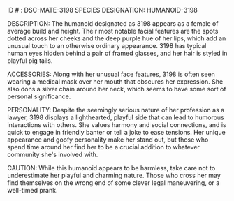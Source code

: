 ID # : DSC-MATE-3198
SPECIES DESIGNATION: HUMANOID-3198

DESCRIPTION: The humanoid designated as 3198 appears as a female of average build and height. Their most notable facial features are the spots dotted across her cheeks and the deep purple hue of her lips, which add an unusual touch to an otherwise ordinary appearance. 3198 has typical human eyes hidden behind a pair of framed glasses, and her hair is styled in playful pig tails.

ACCESSORIES: Along with her unusual face features, 3198 is often seen wearing a medical mask over her mouth that obscures her expression. She also dons a silver chain around her neck, which seems to have some sort of personal significance.

PERSONALITY: Despite the seemingly serious nature of her profession as a lawyer, 3198 displays a lighthearted, playful side that can lead to humorous interactions with others. She values harmony and social connections, and is quick to engage in friendly banter or tell a joke to ease tensions. Her unique appearance and goofy personality make her stand out, but those who spend time around her find her to be a crucial addition to whatever community she's involved with. 

CAUTION: While this humanoid appears to be harmless, take care not to underestimate her playful and charming nature. Those who cross her may find themselves on the wrong end of some clever legal maneuvering, or a well-timed prank.